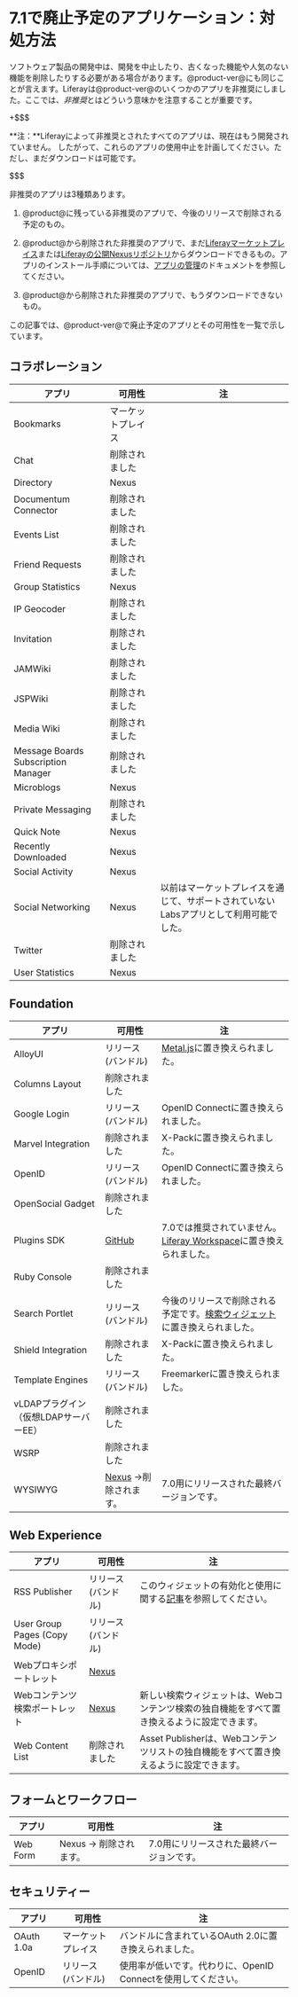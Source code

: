 # 7.1で廃止予定のアプリケーション：対処方法[](id=deprecated-apps-in-7-1-what-to-do)

ソフトウェア製品の開発中は、開発を中止したり、古くなった機能や人気のない機能を削除したりする必要がある場合があります。@product-ver@にも同じことが言えます。Liferayは@product-ver@のいくつかのアプリを非推奨にしました。ここでは、*非推奨*とはどういう意味かを注意することが重要です。

+$$$

**注：**Liferayによって非推奨とされたすべてのアプリは、現在はもう開発されていません。
したがって、これらのアプリの使用中止を計画してください。ただし、まだダウンロードは可能です。

$$$

非推奨のアプリは3種類あります。

1. @product@に残っている非推奨のアプリで、今後のリリースで削除される予定のもの。

2. @product@から削除された非推奨のアプリで、まだ[Liferayマーケットプレイス](https://web.liferay.com/marketplace)または[Liferayの公開Nexusリポジトリ](https://repository.liferay.com)からダウンロードできるもの。アプリのインストール手順については、[アプリの管理](/discover/portal/-/knowledge_base/7-1/managing-apps)のドキュメントを参照してください。

3. @product@から削除された非推奨のアプリで、もうダウンロードできないもの。

この記事では、@product-ver@で廃止予定のアプリとその可用性を一覧で示しています。

## コラボレーション [](id=collaboration)

| アプリ | &nbsp;可用性 | &nbsp;注 |
| --- | ------------------ | ----------- | 
| Bookmarks | マーケットプレイス |  |
| Chat | 削除されました |  |
| Directory | Nexus |  |
| Documentum Connector | 削除されました |  |
| Events List | 削除されました |  |
| Friend Requests | 削除されました |  |
| Group Statistics | Nexus |  |
| IP Geocoder | 削除されました |  |
| Invitation | 削除されました |  |
| JAMWiki | 削除されました |  |
| JSPWiki | 削除されました |  |
| Media Wiki | 削除されました |  |
| Message Boards Subscription Manager | 削除されました |  |
| Microblogs | Nexus |  |
| Private Messaging | 削除されました |  |
| Quick Note | Nexus |  |
| Recently Downloaded | Nexus |  |
| Social Activity | Nexus |  |
| Social Networking | Nexus | 以前はマーケットプレイスを通じて、サポートされていないLabsアプリとして利用可能でした。 |
| Twitter | 削除されました |  |
| User Statistics | Nexus |  |

## Foundation [](id=foundation)

| アプリ | &nbsp;可用性 | &nbsp;注 |
| --- | ------------------ | ----------- |
| AlloyUI | リリース (バンドル) | [Metal.js](https://metaljs.com/)に置き換えられました。 |
| Columns Layout | 削除されました |  |
| Google Login | リリース (バンドル) | OpenID Connectに置き換えられました。 |
| Marvel Integration | 削除されました | X-Packに置き換えられました。 |
| OpenID | リリース (バンドル) | OpenID Connectに置き換えられました。 |
| OpenSocial Gadget | 削除されました |  |
| Plugins SDK | [GitHub](https://github.com/liferay/liferay-plugins) | 7.0では推奨されていません。[Liferay Workspace](/develop/tutorials/-/knowledge_base/7-1/liferay-workspace)に置き換えられました。 |
| Ruby Console | 削除されました |  |
| Search Portlet | リリース (バンドル) | 今後のリリースで削除される予定です。[検索ウィジェット](/discover/portal/-/knowledge_base/7-1/whats-new-with-search)に置き換えられました。 |
| Shield Integration | 削除されました | X-Packに置き換えられました。 |
| Template Engines | リリース (バンドル) | Freemarkerに置き換えられました。 |
| vLDAPプラグイン（仮想LDAPサーバーEE） | 削除されました |  |
| WSRP | 削除されました |  |
| WYSIWYG | [Nexus](https://repository.liferay.com/nexus/content/repositories/liferay-public-releases/com/liferay/com.liferay.wysiwyg.web/) →削除されます。 | 7.0用にリリースされた最終バージョンです。 |

## Web Experience [](id=web-experience)

| アプリ | &nbsp;可用性 | &nbsp;注 |
| --- | ------------------ | ----------- |
| RSS Publisher | リリース (バンドル) | このウィジェットの有効化と使用に関する[記事](/discover/portal/-/knowledge_base/7-1/the-rss-publisher-widget)を参照してください。 |
| User Group Pages (Copy Mode) | リリース (バンドル) |  |
| Webプロキシポートレット | [Nexus](https://repository.liferay.com/nexus/service/local/repositories/liferay-public-releases/content/com/liferay/com.liferay.web.proxy.web/2.0.0/com.liferay.web.proxy.web-2.0.0.jar) |  |
| Webコンテンツ検索ポートレット | [Nexus](https://repository.liferay.com/nexus/service/local/repositories/liferay-public-releases/content/com/liferay/com.liferay.journal.content.search.web/2.0.0/com.liferay.journal.content.search.web-2.0.0.jar) | 新しい検索ウィジェットは、Webコンテンツ検索の独自機能をすべて置き換えるように設定できます。 |
| Web Content List | 削除されました | Asset Publisherは、Webコンテンツリストの独自機能をすべて置き換えるように設定できます。 |

## フォームとワークフロー[](id=forms-and-workflow)

| アプリ | &nbsp;可用性 | &nbsp;注 |
| --- | ------------------ | ----------- |
| Web Form | Nexus → 削除されます。 | 7.0用にリリースされた最終バージョンです。 |

## セキュリティー[](id=security)

| アプリ | &nbsp;可用性 | &nbsp;注 |
| --- | ------------------ | ----------- |
| OAuth 1.0a | マーケットプレイス | バンドルに含まれているOAuth 2.0に置き換えられました。 |
| OpenID | リリース (バンドル) | 使用率が低いです。代わりに、OpenID Connectを使用してください。 |
